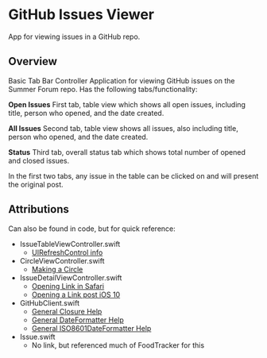 # GitHub Issues Viewer
App for viewing issues in a GitHub repo.

## Overview

Basic Tab Bar Controller Application for viewing GitHub issues on the Summer Forum repo. Has the following tabs/functionality:

**Open Issues** First tab, table view which shows all open issues, including title, person who opened, and the date created.

**All Issues** Second tab, table view shows all issues, also including title, person who opened, and the date created.

**Status** Third tab, overall status tab which shows total number of opened and closed issues.

In the first two tabs, any issue in the table can be clicked on and will present the original post.

## Attributions

Can also be found in code, but for quick reference:

* IssueTableViewController.swift
  * [UIRefreshControl info](https://cocoacasts.com/how-to-add-pull-to-refresh-to-a-table-view-or-collection-view/)
* CircleViewController.swift
  * [Making a Circle](https://stackoverflow.com/questions/40555462/how-to-draw-a-circle-in-swift-3)
* IssueDetailViewController.swift
  * [Opening Link in Safari](https://stackoverflow.com/questions/31628246/make-button-open-link-swift)
  * [Opening a Link post iOS 10](https://useyourloaf.com/blog/openurl-deprecated-in-ios10/)
* GitHubClient.swift
  * [General Closure Help](https://developer.apple.com/library/content/documentation/Swift/Conceptual/Swift_Programming_Language/Closures.html)
  * [General DateFormatter Help](https://developer.apple.com/documentation/foundation/dateformatter)
  * [General ISO8601DateFormatter Help](https://developer.apple.com/documentation/foundation/iso8601dateformatter)
* Issue.swift
  * No link, but referenced much of FoodTracker for this

